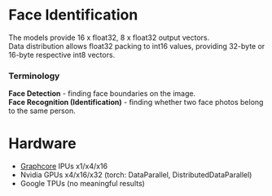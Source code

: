 # Face Identification
The models provide 16 x float32, 8 x float32 output vectors.  
Data distribution allows float32 packing to int16 values,
providing 32-byte or 16-byte respective int8 vectors.

### Terminology
**Face Detection** - finding face boundaries on the image.  
**Face Recognition (Identification)** - finding whether two face photos belong to the same person.  

# Hardware
- [Graphcore](https://graphcore.ai) IPUs x1/x4/x16
- Nvidia GPUs x4/x16/x32 (torch: DataParallel, DistributedDataParallel)
- Google TPUs (no meaningful results)
